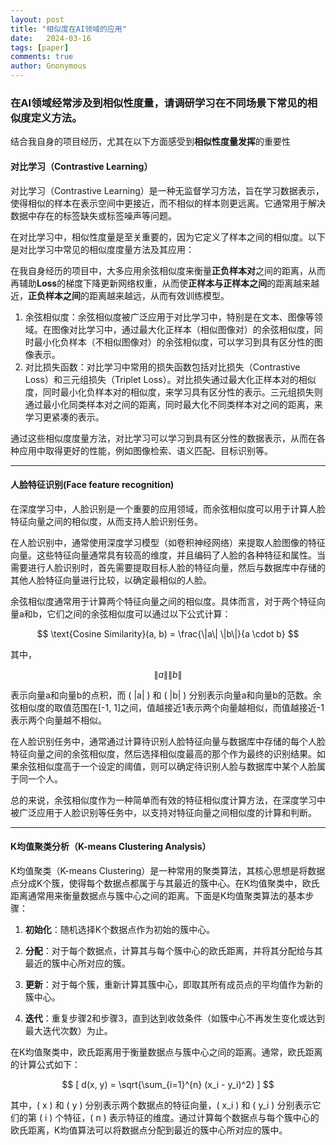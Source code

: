 ```yaml
---
layout: post
title: "相似度在AI领域的应用"
date:   2024-03-16
tags: [paper]
comments: true
author: Gnonymous
---
```


### 在AI领域经常涉及到相似性度量，请调研学习在不同场景下常见的相似度定义方法。

结合我自身的项目经历，尤其在以下方面感受到**相似性度量发挥**的重要性

#### 对比学习（Contrastive Learning）

对比学习（Contrastive Learning）是一种无监督学习方法，旨在学习数据表示，使得相似的样本在表示空间中更接近，而不相似的样本则更远离。它通常用于解决数据中存在的标签缺失或标签噪声等问题。

在对比学习中，相似性度量是至关重要的，因为它定义了样本之间的相似度。以下是对比学习中常见的相似度度量方法及其应用：

在我自身经历的项目中，大多应用余弦相似度来衡量**正负样本对**之间的距离，从而再辅助**Loss**的梯度下降更新网络权重，从而使**正样本与正样本之间**的距离越来越近，**正负样本之间**的距离越来越远，从而有效训练模型。

1. 余弦相似度：余弦相似度被广泛应用于对比学习中，特别是在文本、图像等领域。在图像对比学习中，通过最大化正样本（相似图像对）的余弦相似度，同时最小化负样本（不相似图像对）的余弦相似度，可以学习到具有区分性的图像表示。
2. 对比损失函数：对比学习中常用的损失函数包括对比损失（Contrastive Loss）和三元组损失（Triplet Loss）。对比损失通过最大化正样本对的相似度，同时最小化负样本对的相似度，来学习具有区分性的表示。三元组损失则通过最小化同类样本对之间的距离，同时最大化不同类样本对之间的距离，来学习更紧凑的表示。

通过这些相似度度量方法，对比学习可以学习到具有区分性的数据表示，从而在各种应用中取得更好的性能，例如图像检索、语义匹配、目标识别等。

---

#### 人脸特征识别(Face feature recognition)

在深度学习中，人脸识别是一个重要的应用领域，而余弦相似度可以用于计算人脸特征向量之间的相似度，从而支持人脸识别任务。

在人脸识别中，通常使用深度学习模型（如卷积神经网络）来提取人脸图像的特征向量。这些特征向量通常具有较高的维度，并且编码了人脸的各种特征和属性。当需要进行人脸识别时，首先需要提取目标人脸的特征向量，然后与数据库中存储的其他人脸特征向量进行比较，以确定最相似的人脸。

余弦相似度通常用于计算两个特征向量之间的相似度。具体而言，对于两个特征向量a和b，它们之间的余弦相似度可以通过以下公式计算：

$$
\text{Cosine Similarity}(a, b) = \frac{\|a\| \|b\|}{a \cdot b}
$$

其中，  

$$
\|a\|\|b\|
$$

表示向量a和向量b的点积，而 \( \|a\| \) 和 \( \|b\| \) 分别表示向量a和向量b的范数。余弦相似度的取值范围在[-1, 1]之间，值越接近1表示两个向量越相似，而值越接近-1表示两个向量越不相似。

在人脸识别任务中，通常通过计算待识别人脸特征向量与数据库中存储的每个人脸特征向量之间的余弦相似度，然后选择相似度最高的那个作为最终的识别结果。如果余弦相似度高于一个设定的阈值，则可以确定待识别人脸与数据库中某个人脸属于同一个人。

总的来说，余弦相似度作为一种简单而有效的特征相似度计算方法，在深度学习中被广泛应用于人脸识别等任务中，以支持对特征向量之间相似度的计算和判断。

---

#### K均值聚类分析（K-means Clustering Analysis）

K均值聚类（K-means Clustering）是一种常用的聚类算法，其核心思想是将数据点分成K个簇，使得每个数据点都属于与其最近的簇中心。在K均值聚类中，欧氏距离通常用来衡量数据点与簇中心之间的距离。下面是K均值聚类算法的基本步骤：

1. **初始化**：随机选择K个数据点作为初始的簇中心。

2. **分配**：对于每个数据点，计算其与每个簇中心的欧氏距离，并将其分配给与其最近的簇中心所对应的簇。

3. **更新**：对于每个簇，重新计算其簇中心，即取其所有成员点的平均值作为新的簇中心。

4. **迭代**：重复步骤2和步骤3，直到达到收敛条件（如簇中心不再发生变化或达到最大迭代次数）为止。

在K均值聚类中，欧氏距离用于衡量数据点与簇中心之间的距离。通常，欧氏距离的计算公式如下：

$$
[ d(x, y) = \sqrt{\sum_{i=1}^{n} (x_i - y_i)^2} ]
$$


其中，\( x \) 和 \( y \) 分别表示两个数据点的特征向量，\( x_i \) 和 \( y_i \) 分别表示它们的第 \( i \) 个特征，\( n \) 表示特征的维度。通过计算每个数据点与每个簇中心的欧氏距离，K均值算法可以将数据点分配到最近的簇中心所对应的簇中。







